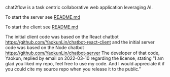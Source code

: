chat2flow is a task centric collaborative web application leveraging AI.

To start the server see [README.md](server/README.md)

To start the client see [README.md](client/README.md)

The initial client code was based on the React chatbot https://github.com/YaokunLin/chatbot-react-client and the initial server code was based on the Node chatbot https://github.com/YaokunLin/chatbot-server The developer of that code, Yaokun, replied by email on 2022-03-10 regarding the license, stating "I am glad you liked my repo, feel free to use my code. And I would appreciate it if you could cite my source repo when you release it to the public."

